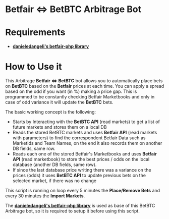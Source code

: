 Betfair <=> BetBTC Arbitrage Bot
===


Requirements
===
- <a href="https://github.com/danieledangeli/betfair-php"><b>danieledangeli's betfair-php library</b></a>


How to Use it
===


This Arbitrage <b>Betfair <=> BetBTC</b> bot allows you to automatically place bets on <b>BetBTC</b> based on the <b>Betfair</b> prices at each time.
You can apply a spread based on the odd if you want (in %) making a price gap. This is programmed to be constantly checking Betfair Marketbooks and only in case of odd variance it will update the <b>BetBTC</b> bets.

The basic working concept is the following:

- Starts by Interacting with the <b>BetBTC API</B> (read markets) to get a list of future markets and stores them on a local DB
- Reads the stored BetBTC markets and uses <b>Betfair API</b> (read markets with parameters) to find the correspondent Betfair Data such as MarketIds and Team Names, on the end it also records them on another DB fields, same row.</li>
- Reads each one of the stored Betfair's Marketbooks and uses <b>Betfair API</b> (read marketbook) to store the best prices / odds on the local database (another DB fields, same row).</li>
- If since the last database price writing there was a variance on the prices (odds) it uses <b>BetBTC API</b> to update previous bets on the selected market, if there was no change

This script is running on loop every 5 minutes the <b>Place/Remove Bets</b> and every 30 minutes the <b>Import Markets</b>.

The <a href="https://github.com/danieledangeli/betfair-php"><b>danieledangeli's betfair-php library</b></a> is used as base of this BetBTC Arbitrage bot, so it is required to setup it before using this script.
